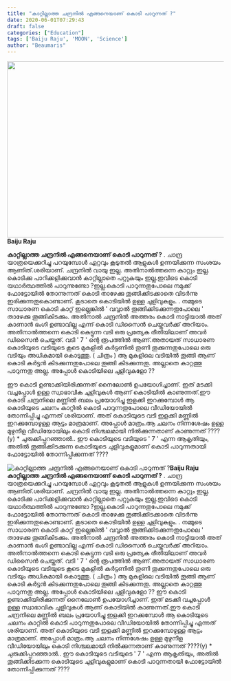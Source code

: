 ```yaml
---
title: "കാറ്റില്ലാത്ത ചന്ദ്രനിൽ എങ്ങനെയാണ് കൊടി പാറുന്നത് ?"
date: 2020-06-01T07:29:43
draft: false
categories: ["Education"]
tags: ['Baiju Raju', 'MOON', 'Science']
author: "Beaumaris"
---
```


<strong><a href="https://wordpress-972788-3403151.cloudwaysapps.com/baiju-raju-post-5/275849/rr-1204" rel="attachment wp-att-275850"><img class="alignleft size-full wp-image-275850" src="https://cdn.boolokam.com/articles/2020/06/rr-8.jpg" alt="" width="784" height="410" /></a>Baiju Raju</strong>

<strong>കാറ്റില്ലാത്ത ചന്ദ്രനിൽ എങ്ങനെയാണ് കൊടി പാറുന്നത് ?</strong>
.
ചാന്ദ്ര യാത്രയെക്കുറിച്ചു പറയുമ്പോൾ ഏറ്റവും കൂടുതൽ ആളുകൾ ഉന്നയിക്കുന്ന സംശയം ആണിത്.ശരിയാണ്. ചന്ദ്രനിൽ വായു ഇല്ല. അതിനാൽത്തന്നെ കാറ്റും ഇല്ല. കൊടിക്കു പാറിക്കളിക്കുവാൻ കാറ്റില്ലാതെ പറ്റുകയും ഇല്ല.ഇവിടെ കൊടി യഥാർത്ഥത്തിൽ പാറുന്നുണ്ടോ ?ഇല്ല.കൊടി പാറുന്നതുപോലെ നമുക്ക് ഫോട്ടോയിൽ തോന്നുന്നത് കൊടി താഴേക്കു തൂങ്ങിക്കിടക്കാതെ വിടർന്നു ഇരിക്കുന്നതുകൊണ്ടാണ്. കൂടാതെ കൊടിയിൽ ഉള്ള ചുളിവുകളും.
.
നമ്മുടെ സാധാരണ കൊടി കാറ്റ് ഇല്ലെങ്കിൽ ' വവ്വാൽ തൂങ്ങിക്കിടക്കുന്നതുപോലെ ' താഴേക്കു തൂങ്ങികിടക്കും. അതിനാൽ ചന്ദ്രനിൽ അത്തരം കൊടി നാട്ടിയാൽ അത് കാണാൻ ഭംഗി ഉണ്ടാവില്ല എന്ന് കൊടി ഡിസൈൻ ചെയ്തവർക്ക് അറിയാം. അതിനാൽത്തന്നെ കൊടി കെട്ടുന്ന വടി ഒരു പ്രത്യേക രീതിയിലാണ് അവർ ഡിസൈൻ ചെയ്തത്. വടി ' 7 ' ന്റെ രൂപത്തിൽ ആണ്.അതായത് സാധാരണ കൊടിയുടെ വടിയുടെ കൂടെ മുകളിൽ കർട്ടണിൽ തുണി തൂക്കുന്നതുപോലെ ഒരു വടിയും അധികമായി കൊടുത്തു. ( ചിത്രം ) ആ മുകളിലെ വടിയിൽ തൂങ്ങി ആണ് കൊടി കർട്ടൻ കിടക്കുന്നതുപോലെ തൂങ്ങി കിടക്കുന്നതു. അല്ലാതെ കാറ്റത്തു പാറുന്നതു അല്ല. അപ്പോൾ കൊടിയിലെ ചുളിവുകളോ ??

ഈ കൊടി ഉണ്ടാക്കിയിരിക്കുന്നത് നൈലോൺ ഉപയോഗിച്ചാണ്. ഇത് മടക്കി വച്ചപ്പോൾ ഉള്ള സ്വാഭാവിക ചുളിവുകൾ ആണ് കൊടിയിൽ കാണുന്നത്.ഈ കൊടി ചന്ദ്രനിലെ മണ്ണിൽ ബലം പ്രയോഗിച്ചു ഇളക്കി ഇറക്കുമ്പോൾ ആ കൊടിയുടെ ചലനം കാറ്റിൽ കൊടി പാറുന്നതുപോലെ വീഡിയോയിൽ തോന്നിപ്പിച്ചു എന്നത് ശരിയാണ്. അത് കൊടിയുടെ വടി ഇളക്കി മണ്ണിൽ ഇറക്കുമ്പോഴുള്ള ആട്ടം മാത്രമാണ്. അപ്പോൾ മാത്രം.ആ ചലനം നിന്നശേഷം ഉള്ള മുഴുനീള വീഡിയോയിലും കൊടി നിശ്ചലമായി നിൽക്കുന്നതാണ് കാണുന്നത് ????(y)
*
ചുരുക്കിപ്പറഞ്ഞാൽ.. ഈ കൊടിയുടെ വടിയുടെ ' 7 ' എന്ന ആകൃതിയും, അതിൽ തൂങ്ങിക്കിടക്കുന്ന കൊടിയുടെ ചുളിവുകളുമാണ് കൊടി പാറുന്നതായി ഫോട്ടോയിൽ തോന്നിപ്പിക്കുന്നത് ????


![കാറ്റില്ലാത്ത ചന്ദ്രനിൽ എങ്ങനെയാണ് കൊടി പാറുന്നത് ?](https://cdn.boolokam.com/articles/2020/06/rr-8.jpg)**[](https://wordpress-972788-3403151.cloudwaysapps.com/baiju-raju-post-5/275849/rr-1204)Baiju Raju** **കാറ്റില്ലാത്ത ചന്ദ്രനിൽ എങ്ങനെയാണ് കൊടി പാറുന്നത് ?** . ചാന്ദ്ര യാത്രയെക്കുറിച്ചു പറയുമ്പോൾ ഏറ്റവും കൂടുതൽ ആളുകൾ ഉന്നയിക്കുന്ന സംശയം ആണിത്.ശരിയാണ്. ചന്ദ്രനിൽ വായു ഇല്ല. അതിനാൽത്തന്നെ കാറ്റും ഇല്ല. കൊടിക്കു പാറിക്കളിക്കുവാൻ കാറ്റില്ലാതെ പറ്റുകയും ഇല്ല.ഇവിടെ കൊടി യഥാർത്ഥത്തിൽ പാറുന്നുണ്ടോ ?ഇല്ല.കൊടി പാറുന്നതുപോലെ നമുക്ക് ഫോട്ടോയിൽ തോന്നുന്നത് കൊടി താഴേക്കു തൂങ്ങിക്കിടക്കാതെ വിടർന്നു ഇരിക്കുന്നതുകൊണ്ടാണ്. കൂടാതെ കൊടിയിൽ ഉള്ള ചുളിവുകളും. . നമ്മുടെ സാധാരണ കൊടി കാറ്റ് ഇല്ലെങ്കിൽ ' വവ്വാൽ തൂങ്ങിക്കിടക്കുന്നതുപോലെ ' താഴേക്കു തൂങ്ങികിടക്കും. അതിനാൽ ചന്ദ്രനിൽ അത്തരം കൊടി നാട്ടിയാൽ അത് കാണാൻ ഭംഗി ഉണ്ടാവില്ല എന്ന് കൊടി ഡിസൈൻ ചെയ്തവർക്ക് അറിയാം. അതിനാൽത്തന്നെ കൊടി കെട്ടുന്ന വടി ഒരു പ്രത്യേക രീതിയിലാണ് അവർ ഡിസൈൻ ചെയ്തത്. വടി ' 7 ' ന്റെ രൂപത്തിൽ ആണ്.അതായത് സാധാരണ കൊടിയുടെ വടിയുടെ കൂടെ മുകളിൽ കർട്ടണിൽ തുണി തൂക്കുന്നതുപോലെ ഒരു വടിയും അധികമായി കൊടുത്തു. ( ചിത്രം ) ആ മുകളിലെ വടിയിൽ തൂങ്ങി ആണ് കൊടി കർട്ടൻ കിടക്കുന്നതുപോലെ തൂങ്ങി കിടക്കുന്നതു. അല്ലാതെ കാറ്റത്തു പാറുന്നതു അല്ല. അപ്പോൾ കൊടിയിലെ ചുളിവുകളോ ?? ഈ കൊടി ഉണ്ടാക്കിയിരിക്കുന്നത് നൈലോൺ ഉപയോഗിച്ചാണ്. ഇത് മടക്കി വച്ചപ്പോൾ ഉള്ള സ്വാഭാവിക ചുളിവുകൾ ആണ് കൊടിയിൽ കാണുന്നത്.ഈ കൊടി ചന്ദ്രനിലെ മണ്ണിൽ ബലം പ്രയോഗിച്ചു ഇളക്കി ഇറക്കുമ്പോൾ ആ കൊടിയുടെ ചലനം കാറ്റിൽ കൊടി പാറുന്നതുപോലെ വീഡിയോയിൽ തോന്നിപ്പിച്ചു എന്നത് ശരിയാണ്. അത് കൊടിയുടെ വടി ഇളക്കി മണ്ണിൽ ഇറക്കുമ്പോഴുള്ള ആട്ടം മാത്രമാണ്. അപ്പോൾ മാത്രം.ആ ചലനം നിന്നശേഷം ഉള്ള മുഴുനീള വീഡിയോയിലും കൊടി നിശ്ചലമായി നിൽക്കുന്നതാണ് കാണുന്നത് ????(y) * ചുരുക്കിപ്പറഞ്ഞാൽ.. ഈ കൊടിയുടെ വടിയുടെ ' 7 ' എന്ന ആകൃതിയും, അതിൽ തൂങ്ങിക്കിടക്കുന്ന കൊടിയുടെ ചുളിവുകളുമാണ് കൊടി പാറുന്നതായി ഫോട്ടോയിൽ തോന്നിപ്പിക്കുന്നത് ????
